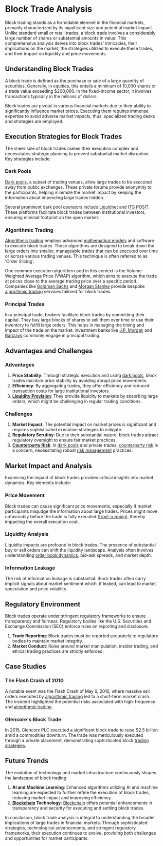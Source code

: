 # Block Trade Analysis

Block trading stands as a formidable element in the financial markets, primarily characterized by its significant size and potential market impact. Unlike standard small or retail trades, a block trade involves a considerably large number of shares or substantial amounts in value. This comprehensive analysis delves into block trades' intricacies, their implications on the market, the strategies utilized to execute these trades, and their impact on liquidity and price movements.

## Understanding Block Trades

A block trade is defined as the purchase or sale of a large quantity of securities. Generally, in equities, this entails a minimum of 10,000 shares or a trade value exceeding $200,000. In the fixed-income sector, it involves transactions typically in the millions of dollars. 

Block trades are pivotal in various financial markets due to their ability to significantly influence market prices. Executing them requires immense expertise to avoid adverse market impacts, thus, specialized trading desks and strategies are employed.

## Execution Strategies for Block Trades

The sheer size of block trades makes their execution complex and necessitates strategic planning to prevent substantial market disruption. Key strategies include:

### Dark Pools

[Dark pools](../d/dark_pools.md), a subset of trading venues, allow large trades to be executed away from public exchanges. These private forums provide anonymity to the participants, helping minimize the market impact by keeping the information about impending large trades hidden.

Several prominent dark pool operators include [Liquidnet](https://www.liquidnet.com/) and [ITG POSIT](https://www.itg.com/posit/). These platforms facilitate block trades between institutional investors, ensuring minimal footprint on the open market.

### Algorithmic Trading

[Algorithmic trading](../a/algorithmic_trading.md) employs advanced [mathematical models](../m/mathematical_models_in_trading.md) and software to execute block trades. These algorithms are designed to break down the large orders into smaller, manageable trades that can be executed over time or across various trading venues. This technique is often referred to as ‘Order Slicing’.

One common execution algorithm used in this context is the Volume-Weighted Average Price (VWAP) algorithm, which aims to execute the trade at prices close to the average trading price over a specific period. Companies like [Goldman Sachs](https://www.goldmansachs.com/) and [Morgan Stanley](https://www.morganstanley.com/) provide bespoke [algorithmic trading](../a/algorithmic_trading.md) services tailored for block trades.

### Principal Trades

In a principal trade, brokers facilitate block trades by committing their capital. They buy large blocks of shares to sell them over time or use their inventory to fulfill large orders. This helps in managing the timing and impact of the trade on the market. Investment banks like [J.P. Morgan](https://www.jpmorgan.com/) and [Barclays](https://home.barclays/) commonly engage in principal trading.

## Advantages and Challenges

### Advantages

1. **Price Stability**: Through strategic execution and using [dark pools](../d/dark_pools.md), block trades maintain price stability by avoiding abrupt price movements.
2. **Efficiency**: By aggregating trades, they offer efficiency and reduced transaction costs for large institutional investors.
3. **[Liquidity Provision](../l/liquidity_provision.md)**: They provide liquidity to markets by absorbing large orders, which might be challenging in regular trading conditions.

### Challenges

1. **Market Impact**: The potential impact on market prices is significant and requires sophisticated execution strategies to mitigate.
2. **Regulatory Scrutiny**: Due to their substantial nature, block trades attract regulatory oversight to ensure fair market practices.
3. **[Counterparty Risk](../c/counterparty_risk.md)**: In [dark pools](../d/dark_pools.md) and private trades, [counterparty risk](../c/counterparty_risk.md) is a concern, necessitating robust [risk management](../r/risk_management.md) practices.

## Market Impact and Analysis

Examining the impact of block trades provides critical insights into market dynamics. Key elements include:

### Price Movement

Block trades can cause significant price movements, especially if market participants misjudge the information about large trades. Prices might move unfavorably before the trade is fully executed ([front-running](../f/front-running.md)), thereby impacting the overall execution cost.

### Liquidity Analysis

Liquidity impacts are profound in block trades. The presence of substantial buy or sell orders can shift the liquidity landscape. Analysis often involves understanding [order book dynamics](../o/order_book_dynamics.md), bid-ask spreads, and market depth.

### Information Leakage

The risk of information leakage is substantial. Block trades often carry implicit signals about market sentiment which, if leaked, can lead to market speculation and price volatility.

## Regulatory Environment

Block trades operate under stringent regulatory frameworks to ensure transparency and fairness. Regulatory bodies like the U.S. Securities and Exchange Commission (SEC) enforce rules on reporting and disclosure.

1. **Trade Reporting**: Block trades must be reported accurately to regulatory bodies to maintain market integrity.
2. **Market Conduct**: Rules around market manipulation, insider trading, and ethical trading practices are strictly enforced.

## Case Studies

### The Flash Crash of 2010

A notable event was the Flash Crash of May 6, 2010, where massive sell orders executed by [algorithmic trading](../a/algorithmic_trading.md) led to a short-term market crash. The incident highlighted the potential risks associated with high-frequency and [algorithmic trading](../a/algorithmic_trading.md).

### Glencore's Block Trade

In 2015, Glencore PLC executed a significant block trade to raise $2.5 billion amid a commodities downturn. The trade was meticulously executed through a private placement, demonstrating sophisticated block [trading strategies](../t/trading_strategies.md).

## Future Trends

The evolution of technology and market infrastructure continuously shapes the landscape of block trading:

1. **AI and Machine Learning**: Enhanced algorithms utilizing AI and machine learning are expected to further refine the execution of block trades, reducing market impact and improving efficiency.
2. **[Blockchain](../b/blockchain_in_trading.md) Technology**: [Blockchain](../b/blockchain_in_trading.md) offers potential enhancements in transparency and security for executing and settling block trades.

In conclusion, block trade analysis is integral to understanding the broader implications of large trades in financial markets. Through sophisticated strategies, technological advancements, and stringent regulatory frameworks, their execution continues to evolve, providing both challenges and opportunities for market participants.